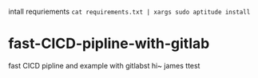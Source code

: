 intall requriements
``cat requirements.txt | xargs sudo aptitude install``
# fast-CICD-pipline-with-gitlab
fast CICD pipline and example with gitlabst
hi~ james ttest
